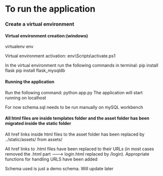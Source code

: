 # To run the application

### Create a virtual environment

#### Virtual environment creation:(windows)
virtualenv env

Virtual environment activation:
env\Scripts\activate.ps1

In the virtual environment run the following commands in terminal:
pip install flask
pip install flask_mysqldb

#### Running the application

Run the following command:
python app.py
The application will start running on localhost 

For now schema.sql needs to be run manually on mySQL workbench


#### All html files are inside templates folder and the asset folder has been migrated inside the static folder
All href links inside html files to the asset folder has been replaced by ../static/assets/ from assets/

All href links to .html files have been replaced to their URLs (in most cases removed the .html part ---> login.html replaced by /login). Appropriate functions for handling URLS have been added

Schema used is just a demo schema. Will update later
